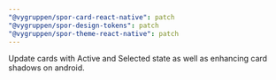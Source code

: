 ```yaml
---
"@vygruppen/spor-card-react-native": patch
"@vygruppen/spor-design-tokens": patch
"@vygruppen/spor-theme-react-native": patch
---
```


Update cards with Active and Selected state as well as enhancing card shadows on android.
